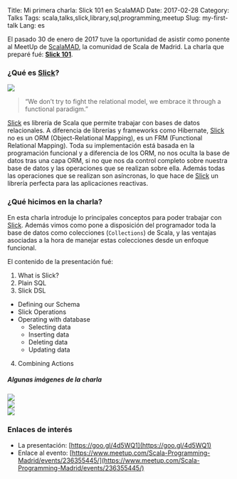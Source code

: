 Title: Mi primera charla: Slick 101 en ScalaMAD
Date: 2017-02-28
Category: Talks
Tags: scala,talks,slick,library,sql,programming,meetup
Slug: my-first-talk
Lang: es

El pasado 30 de enero de 2017 tuve la oportunidad de asistir como ponente al MeetUp de [ScalaMAD](https://www.meetup.com/Scala-Programming-Madrid/), la comunidad de Scala de Madrid. La charla que preparé fué: **[Slick 101](https://goo.gl/4d5WQ1)**.

### ¿Qué es [Slick](http://slick.lightbend.com/)?

<img style="display: block; margin-left: auto; margin-right: auto" src="{filename}/images/slick-101/slick-logo.png">

> “We don’t try to fight the relational model, we embrace it through a functional paradigm.”

[Slick](http://slick.lightbend.com/) es librería de Scala que permite trabajar con bases de datos relacionales. A diferencia de librerías y frameworks como Hibernate, [Slick](http://slick.lightbend.com/) no es un ORM (Object-Relational Mapping), es un FRM (Functional Relational Mapping). Toda su implementación está basada en la programación funcional y a diferencia de los ORM, no nos oculta la base de datos tras una capa ORM, si no que nos da control completo sobre nuestra base de datos y las operaciones que se realizan sobre ella. Además todas las operaciones que se realizan son asíncronas, lo que hace de [Slick](http://slick.lightbend.com/) un librería perfecta para las aplicaciones reactivas.

### ¿Qué hicimos en la charla?

En esta charla introduje lo principales conceptos para poder trabajar con [Slick](http://slick.lightbend.com/). Además vimos como pone a disposición del programador toda la base de datos como colecciones (`Collections`) de Scala, y las ventajas asociadas a la hora de manejar estas colecciones desde un enfoque funcional.

El contenido de la presentación fué:

1. What is Slick?
2. Plain SQL
3. Slick DSL
  * Defining our Schema
  * Slick Operations
  * Operating with database
    * Selecting data
    * Inserting data
    * Deleting data
    * Updating data
4. Combining Actions

##### Algunas imágenes de la charla

<img style="display: block; margin-left: auto; margin-right: auto" src="{filename}/images/slick-101/inserting-data.jpeg">

<img style="display: block; margin-left: auto; margin-right: auto" src="{filename}/images/slick-101/inserting-data-2.jpeg">

<img style="display: block; margin-left: auto; margin-right: auto" src="{filename}/images/slick-101/selecting-data.jpeg">

### Enlaces de interés

* La presentación: [https://goo.gl/4d5WQ1](https://goo.gl/4d5WQ1)
* Enlace al evento: [https://www.meetup.com/Scala-Programming-Madrid/events/236355445/](https://www.meetup.com/Scala-Programming-Madrid/events/236355445/)
